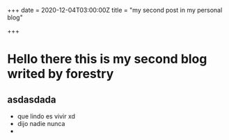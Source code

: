 +++
date = 2020-12-04T03:00:00Z
title = "my second post in my personal blog"

+++
# Hello there this is my second blog writed by forestry

## asdasdada

* que lindo es vivir xd
* dijo nadie nunca
* 